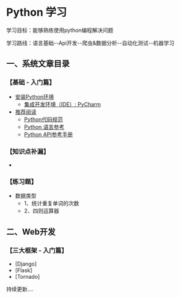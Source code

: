 


# Python 学习

学习目标：能够熟练使用python编程解决问题

学习路线：语言基础--Api开发--爬虫&数据分析--自动化测试--机器学习


## 一、系统文章目录
### 【基础 - 入门篇】 


* [安装Python环境](https://github.com/ijiwu/python-course/blob/master/rudiments/安装Python环境.md)
  - [集成开发环境（IDE）: PyCharm](https://github.com/ijiwu/python-course/blob/master/rudiments/集成开发环境.md)
* [推荐阅读](https://github.com/tedyli/PEP8-Style-Guide-for-Python-Code)
  - [Python代码规范](https://github.com/tedyli/PEP8-Style-Guide-for-Python-Code)
  - [Python 语言参考](https://docs.python.org/zh-cn/3/)
  - [Python API参考手册](https://docs.python.org/zh-cn/3.7/c-api/index.html)


### 【知识点补漏】
* 

### 【练习题】
* 数据类型
  - 1、统计重复单词的次数
  - 2、四则运算器

## 二、Web开发
### 【三大框架 - 入门篇】 

* [Django]
* [Flask]
* [Tornado]
  

持续更新....


